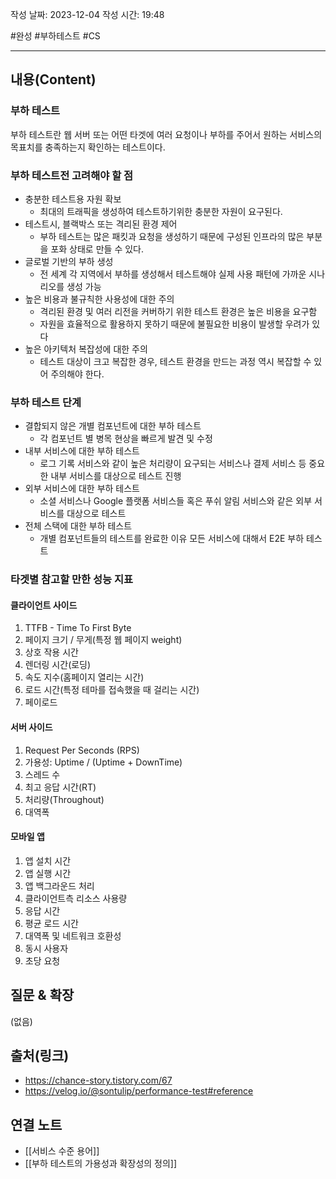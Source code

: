 작성 날짜: 2023-12-04
작성 시간: 19:48

#완성 #부하테스트 #CS 

----
## 내용(Content)

### 부하 테스트
부하 테스트란 웹 서버 또는 어떤 타겟에 여러 요청이나 부하를 주어서 원하는 서비스의 목표치를 충족하는지 확인하는 테스트이다.


### 부하 테스트전 고려해야 할 점
- 충분한 테스트용 자원 확보
	- 최대의 트래픽을 생성하여 테스트하기위한 충분한 자원이 요구된다.
- 테스트시, 블랙박스 또는 격리된 환경 제어
	- 부하 테스트는 많은 패킷과 요청을 생성하기 때문에 구성된 인프라의 많은 부분을 포화 상태로 만들 수 있다.
- 글로벌 기반의 부하 생성
	- 전 세계 각 지역에서 부하를 생성해서 테스트해야 실제 사용 패턴에 가까운 시나리오를 생성 가능
- 높은 비용과 불규칙한 사용성에 대한 주의
	- 격리된 환경 및 여러 리전을 커버하기 위한 테스트 환경은 높은 비용을 요구함
	- 자원을 효율적으로 활용하지 못하기 때문에 불필요한 비용이 발생할 우려가 있다
- 높은 아키텍처 복잡성에 대한 주의
	- 테스트 대상이 크고 복잡한 경우, 테스트 환경을 만드는 과정 역시 복잡할 수 있어 주의해야 한다.

### 부하 테스트 단계
- 결합되지 않은 개별 컴포넌트에 대한 부하 테스트
	- 각 컴포넌트 별 병목 현상을 빠르게 발견 및 수정
- 내부 서비스에 대한 부하 테스트
	- 로그 기록 서비스와 같이 높은 처리량이 요구되는 서비스나 결제 서비스 등 중요한 내부 서비스를 대상으로 테스트 진행
- 외부 서비스에 대한 부하 테스트
	- 소셜 서비스나 Google 플랫폼 서비스들 혹은 푸쉬 알림 서비스와 같은 외부 서비스를 대상으로 테스트
- 전체 스택에 대한 부하 테스트
	- 개별 컴포넌트들의 테스트를 완료한 이유 모든 서비스에 대해서 E2E 부하 테스트


### 타겟별 참고할 만한 성능 지표

#### 클라이언트 사이드
1. TTFB - Time To First Byte
2. 페이지 크기 / 무게(특정 웹 페이지 weight)
3. 상호 작용 시간
4. 렌더링 시간(로딩)
5. 속도 지수(홈페이지 열리는 시간)
6. 로드 시간(특정 테마를 접속했을 때 걸리는 시간)
7. 페이로드

#### 서버 사이드
1. Request Per Seconds (RPS)
2. 가용성: Uptime / (Uptime + DownTime)
3. 스레드 수
4. 최고 응답 시간(RT)
5. 처리량(Throughout)
6. 대역폭


#### 모바일 앱

1. 앱 설치 시간
2. 앱 실행 시간
3. 앱 백그라운드 처리
4. 클라이언트측 리소스 사용량
5. 응답 시간
6. 평균 로드 시간
7. 대역폭 및 네트워크 호환성
8. 동시 사용자
9. 초당 요청

## 질문 & 확장

(없음)

## 출처(링크)
- https://chance-story.tistory.com/67
- https://velog.io/@sontulip/performance-test#reference
## 연결 노트
- [[서비스 수준 용어]]
- [[부하 테스트의 가용성과 확장성의 정의]]










